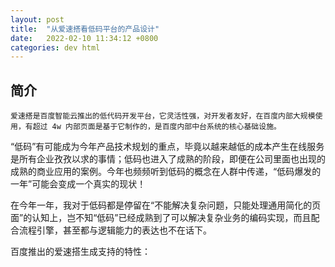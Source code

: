 ```yaml
---
layout: post
title:  "从爱速搭看低码平台的产品设计"
date:   2022-02-10 11:34:12 +0800
categories: dev html
---
```


## 简介

    爱速搭是百度智能云推出的低代码开发平台，它灵活性强，对开发者友好，在百度内部大规模使用，有超过 4w 内部页面是基于它制作的，是百度内部中台系统的核心基础设施。

“低码”有可能成为今年产品技术规划的重点，毕竟以越来越低的成本产生在线服务是所有企业孜孜以求的事情；低码也进入了成熟的阶段，即便在公司里面也出现的成熟的商业应用的案例。今年也频频听到低码的概念在人群中传递，“低码爆发的一年”可能会变成一个真实的现状！

在今年一年，我对于低码都是停留在“不能解决复杂问题，只能处理通用简化的页面”的认知上，岂不知“低码”已经成熟到了可以解决复杂业务的编码实现，而且配合流程引擎，甚至都与逻辑能力的表达也不在话下。

百度推出的爱速搭生成支持的特性：


